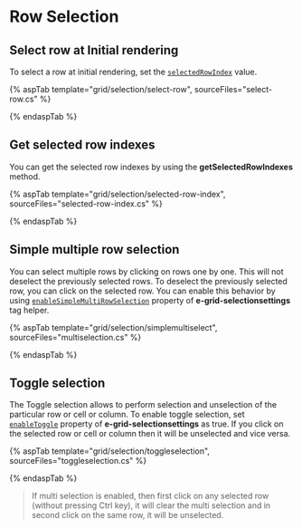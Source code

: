 # Row Selection

## Select row at Initial rendering

To select a row at initial rendering, set the [`selectedRowIndex`](https://help.syncfusion.com/cr/aspnetcore-js2/Syncfusion.EJ2.Grids.Grid.html#Syncfusion_EJ2_Grids_Grid_SelectedRowIndex) value.

{% aspTab template="grid/selection/select-row", sourceFiles="select-row.cs" %}

{% endaspTab %}

## Get selected row indexes

You can get the selected row indexes by using the **getSelectedRowIndexes** method.

{% aspTab template="grid/selection/selected-row-index", sourceFiles="selected-row-index.cs" %}

{% endaspTab %}

## Simple multiple row selection

You can select multiple rows by clicking on rows one by one. This will not deselect the previously selected rows. To deselect the previously selected row, you can click on the  selected row. You can enable this behavior by using [`enableSimpleMultiRowSelection`](https://help.syncfusion.com/cr/aspnetcore-js2/Syncfusion.EJ2.Grids.GridSelectionSettings.html#Syncfusion_EJ2_Grids_GridSelectionSettings_EnableSimpleMultiRowSelection) property of **e-grid-selectionsettings** tag helper.

{% aspTab template="grid/selection/simplemultiselect", sourceFiles="multiselection.cs" %}

{% endaspTab %}

## Toggle selection

The Toggle selection allows to perform selection and unselection of the particular row or cell or column. To enable toggle selection, set [`enableToggle`](https://help.syncfusion.com/cr/aspnetcore-js2/Syncfusion.EJ2.Grids.GridSelectionSettings.html#Syncfusion_EJ2_Grids_GridSelectionSettings_EnableToggle) property of **e-grid-selectionsettings** as true. If you click on the selected row or cell or column then it will be unselected and vice versa.

{% aspTab template="grid/selection/toggleselection", sourceFiles="toggleselection.cs" %}

{% endaspTab %}

> If multi selection is enabled, then first click on any selected row (without pressing Ctrl key), it will clear the multi selection and in second click on the same row, it will be unselected.